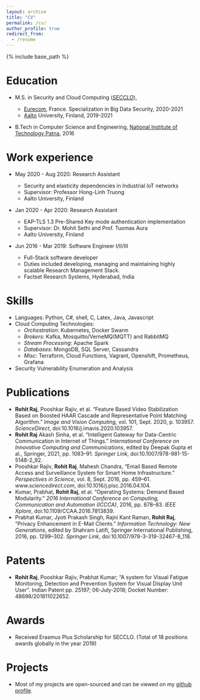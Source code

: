 ```yaml
---
layout: archive
title: "CV"
permalink: /cv/
author_profile: true
redirect_from:
  - /resume
---
```


{% include base_path %}

Education
======
* M.S. in Security and Cloud Computing ([_SECCLO_](https://secclo.eu)), 
  * [Eurecom](https://eurecom.fr/en), France. Specialization in Big Data Security, 2020-2021 
  * [Aalto](https://aalto.fi) University, Finland, 2019-2021

* B.Tech in Computer Science and Engineering, [National Institute of Technology Patna](https://nitp.ac.in), 2016

Work experience
======
* May 2020 - Aug 2020: Research Assistant
  * Security and elasticity dependencies in Industrial IoT networks
  * Supervisor: Professor Hong-Linh Truong
  * Aalto University, Finland

* Jan 2020 - Apr 2020: Research Assistant
  * EAP-TLS 1.3 Pre-Shared Key mode authentication implementation
  * Supervisor: Dr. Mohit Sethi and Prof. Tuomas Aura
  * Aalto University, Finland

* Jun 2016 - Mar 2019: Software Engineer I/II/III
  * Full-Stack software developer
  * Duties included developing, managing and maintaining highly scalable Research Management Stack.
  * Factset Research Systems, Hyderabad, India
  
Skills
======
* Languages: Python, C#, shell, C, Latex, Java, Javascript
* Cloud Computing Technologies:
  * _Orchestration_: Kubernetes, Docker Swarm
  * _Brokers_: Kafka, Mosquitto/VerneMQ(MQTT) and RabbitMQ
  * _Stream Processing_: Apache Spark
  * _Databases_: MongoDB, SQL Server, Cassandra
  * _Misc_: Terraform, Cloud Functions, Vagrant, Openshift, Prometheus, Grafana
* Security Vulnerability Enumeration and Analysis


Publications
======  
* <div class="csl-entry"><b>Rohit Raj</b>, Pooshkar Rajiv, et al. “Feature Based Video Stabilization Based on Boosted HAAR Cascade and Representative Point Matching Algorithm.” <i>Image and Vision Computing</i>, vol. 101, Sept. 2020, p. 103957. <i>ScienceDirect</i>, doi:10.1016/j.imavis.2020.103957.</div>



* <div class="csl-entry"><b>Rohit Raj</b> Akash Sinha, et al. “Intelligent Gateway for Data-Centric Communication in Internet of Things.” <i>International Conference on Innovative Computing and Communications</i>, edited by Deepak Gupta et al., Springer, 2021, pp. 1083–91. <i>Springer Link</i>, doi:10.1007/978-981-15-5148-2_92.</div>

* <div class="csl-entry">Pooshkar Rajiv, <b>Rohit Raj</b>, Mahesh Chandra, “Email Based Remote Access and Surveillance System for Smart Home Infrastructure.” <i>Perspectives in Science</i>, vol. 8, Sept. 2016, pp. 459–61. <i>www.sciencedirect.com</i>, doi:10.1016/j.pisc.2016.04.104.</div>

* <div class="csl-entry">Kumar, Prabhat, <b>Rohit Raj</b>, et al. “Operating Systems: Demand Based Modularity.” <i>2016 International Conference on Computing, Communication and Automation (ICCCA)</i>, 2016, pp. 878–83. <i>IEEE Xplore</i>, doi:10.1109/CCAA.2016.7813839.</div>

* <div class="csl-entry">Prabhat Kumar, Jyoti Prakash Singh, Rajni Kant Raman, <b>Rohit Raj</b>, “Privacy Enhancement in E-Mail Clients.” <i>Information Technology: New Generations</i>, edited by Shahram Latifi, Springer International Publishing, 2016, pp. 1299–302. <i>Springer Link</i>, doi:10.1007/978-3-319-32467-8_118.</div>

Patents
====

* <b>Rohit Raj</b>, Pooshkar Rajiv, Prabhat Kumar; “A system for Visual Fatigue Monitoring, Detection and Prevention System for Visual Display Unit User". Indian Patent pp. 25197; 06-July-2018; Docket Number: 48698/201811022652.

Awards
====

* Received Erasmus Plus Scholarship for SECCLO. (Total of 18 positions awards globally in the year 2019)

Projects
====

* Most of my projects are open-sourced and can be viewed on my [github profile](https://github.com/rohitshubham).